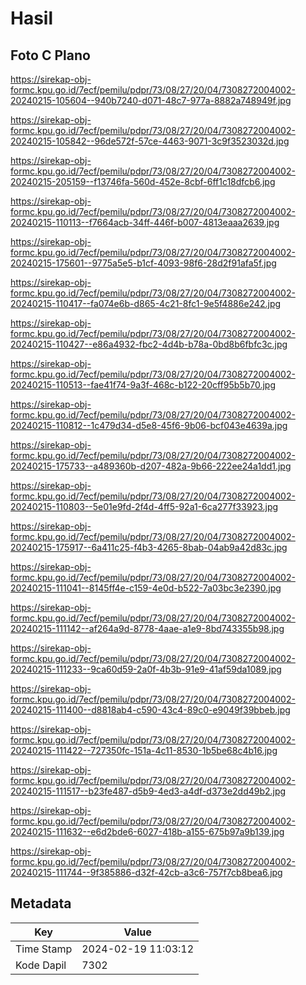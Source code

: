 # Hasil

## Foto C Plano

https://sirekap-obj-formc.kpu.go.id/7ecf/pemilu/pdpr/73/08/27/20/04/7308272004002-20240215-105604--940b7240-d071-48c7-977a-8882a748949f.jpg

https://sirekap-obj-formc.kpu.go.id/7ecf/pemilu/pdpr/73/08/27/20/04/7308272004002-20240215-105842--96de572f-57ce-4463-9071-3c9f3523032d.jpg

https://sirekap-obj-formc.kpu.go.id/7ecf/pemilu/pdpr/73/08/27/20/04/7308272004002-20240215-205159--f13746fa-560d-452e-8cbf-6ff1c18dfcb6.jpg

https://sirekap-obj-formc.kpu.go.id/7ecf/pemilu/pdpr/73/08/27/20/04/7308272004002-20240215-110113--f7664acb-34ff-446f-b007-4813eaaa2639.jpg

https://sirekap-obj-formc.kpu.go.id/7ecf/pemilu/pdpr/73/08/27/20/04/7308272004002-20240215-175601--9775a5e5-b1cf-4093-98f6-28d2f91afa5f.jpg

https://sirekap-obj-formc.kpu.go.id/7ecf/pemilu/pdpr/73/08/27/20/04/7308272004002-20240215-110417--fa074e6b-d865-4c21-8fc1-9e5f4886e242.jpg

https://sirekap-obj-formc.kpu.go.id/7ecf/pemilu/pdpr/73/08/27/20/04/7308272004002-20240215-110427--e86a4932-fbc2-4d4b-b78a-0bd8b6fbfc3c.jpg

https://sirekap-obj-formc.kpu.go.id/7ecf/pemilu/pdpr/73/08/27/20/04/7308272004002-20240215-110513--fae41f74-9a3f-468c-b122-20cff95b5b70.jpg

https://sirekap-obj-formc.kpu.go.id/7ecf/pemilu/pdpr/73/08/27/20/04/7308272004002-20240215-110812--1c479d34-d5e8-45f6-9b06-bcf043e4639a.jpg

https://sirekap-obj-formc.kpu.go.id/7ecf/pemilu/pdpr/73/08/27/20/04/7308272004002-20240215-175733--a489360b-d207-482a-9b66-222ee24a1dd1.jpg

https://sirekap-obj-formc.kpu.go.id/7ecf/pemilu/pdpr/73/08/27/20/04/7308272004002-20240215-110803--5e01e9fd-2f4d-4ff5-92a1-6ca277f33923.jpg

https://sirekap-obj-formc.kpu.go.id/7ecf/pemilu/pdpr/73/08/27/20/04/7308272004002-20240215-175917--6a411c25-f4b3-4265-8bab-04ab9a42d83c.jpg

https://sirekap-obj-formc.kpu.go.id/7ecf/pemilu/pdpr/73/08/27/20/04/7308272004002-20240215-111041--8145ff4e-c159-4e0d-b522-7a03bc3e2390.jpg

https://sirekap-obj-formc.kpu.go.id/7ecf/pemilu/pdpr/73/08/27/20/04/7308272004002-20240215-111142--af264a9d-8778-4aae-a1e9-8bd743355b98.jpg

https://sirekap-obj-formc.kpu.go.id/7ecf/pemilu/pdpr/73/08/27/20/04/7308272004002-20240215-111233--9ca60d59-2a0f-4b3b-91e9-41af59da1089.jpg

https://sirekap-obj-formc.kpu.go.id/7ecf/pemilu/pdpr/73/08/27/20/04/7308272004002-20240215-111400--d8818ab4-c590-43c4-89c0-e9049f39bbeb.jpg

https://sirekap-obj-formc.kpu.go.id/7ecf/pemilu/pdpr/73/08/27/20/04/7308272004002-20240215-111422--727350fc-151a-4c11-8530-1b5be68c4b16.jpg

https://sirekap-obj-formc.kpu.go.id/7ecf/pemilu/pdpr/73/08/27/20/04/7308272004002-20240215-111517--b23fe487-d5b9-4ed3-a4df-d373e2dd49b2.jpg

https://sirekap-obj-formc.kpu.go.id/7ecf/pemilu/pdpr/73/08/27/20/04/7308272004002-20240215-111632--e6d2bde6-6027-418b-a155-675b97a9b139.jpg

https://sirekap-obj-formc.kpu.go.id/7ecf/pemilu/pdpr/73/08/27/20/04/7308272004002-20240215-111744--9f385886-d32f-42cb-a3c6-757f7cb8bea6.jpg


## Metadata

| Key        | Value               |
| ---------- | ------------------- |
| Time Stamp | 2024-02-19 11:03:12 |
| Kode Dapil | 7302                |



